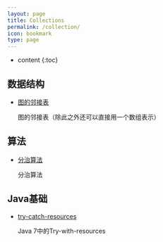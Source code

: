```yaml
---
layout: page
title: Collections
permalink: /collection/
icon: bookmark
type: page
---
```


* content
{:toc}

## 数据结构

* [图的邻接表](http://wiki.jikexueyuan.com/project/easy-learn-algorithm/clever-adjacency-list.html)

    图的邻接表（除此之外还可以直接用一个数组表示）


## 算法

* [分治算法](http://blog.xiaohansong.com/2015/06/18/%E7%AE%97%E6%B3%95%E5%AD%A6%E4%B9%A0%E4%B9%8B%E5%88%86%E6%B2%BB%E6%B3%95-divide-and-conquer/)

    分治算法


## Java基础

* [try-catch-resources](http://ifeve.com/java-7%E4%B8%AD%E7%9A%84try-with-resources/)

    Java 7中的Try-with-resources



